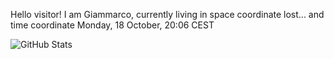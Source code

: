 Hello visitor! I am Giammarco, currently living in space coordinate lost... and time coordinate Monday, 18 October, 20:06 CEST

![GitHub Stats](https://github-readme-stats.vercel.app/api?username=grcasanova)
